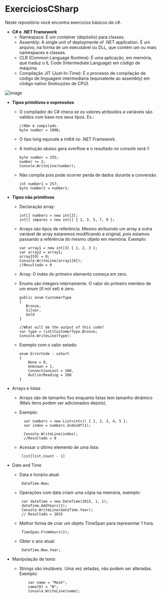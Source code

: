 # ExerciciosCSharp
 
Neste repositório você encontra exercicios básicos de c#.

- **C# e .NET Framework**
  - Namespace: É um container (depósito) para classes.
  - Assembly: A single unit of deploymente of .NET application. É um arquivo, na forma de um executável ou DLL, que contém um ou mais namespaces e classes. 
  - CLR (Common Language Runtime): É uma aplicação, em memória, que traduz o IL Code (Intermediate Language) em código de máquina.
  - Compilação JIT (Just-In-Time): É o processo de compilação de código de linguagem intermediaria (equivalente ao assembly) em código nativo (Instruções de CPU).

![image](https://user-images.githubusercontent.com/100882291/196008592-d7dd499c-36ea-466c-a1fc-6a555291aa8a.png)

- **Tipos primitivos e expressões**
  - O compilador do C# checa se os valores atribuídos a variáveis são validos com base nos seus tipos. Ex.:  
  
        //Não é compilado.
        byte number = 1000;
       
  - O tipo long equivale a int64 no .NET Framework.
  - A instrução abaixo gera overflow e o resultado no console será 1:
  
        byte number = 255; 
        number += 2; 
        Console.WriteLine(number);
        
  - Não compila pois pode ocorrer perda de dados durante a conversão.
  
        int number1 = 257; 
        byte number2 = number1; 
        
- **Tipos não primitivos**
  - Declaração array:
        
        int[] numbers = new int[3];
        int[] impares = new int[] { 1, 3, 5, 7, 9 };
        
  - Arrays são tipos de referência. Mesmo atribuindo um array a outra variável de array estaremos modificando a original, pois estamos passando a referência do mesmo objeto em memória. Exemplo:
  
        var array1 = new int[3] { 1, 2, 3 };
        var array2 = array1;
        array2[0] = 0;
        Console.WriteLine(array1[0]);
        //Resultado = 0
        
  - Array: O index do primeiro elemento começa em zero.
  - Enums são integers internamente. O valor do primeiro membro de um enum (if not set) é zero.
  
        public enum CustomerType
        {
           Bronze,
           Silver,
           Gold
        }

        //What will be the output of this code?
        var type = (int)CustomerType.Bronze;
        Console.WriteLine(type):   
        
   - Exemplo com o valor setado:
   
         enum ErrorCode : ushort
         {
             None = 0,
             Unknown = 1,
             ConnectionLost = 100,
             OutlierReading = 200
         }

- Arrays e listas
  - Arrays são de tamanho fixo enquanto listas tem tamanho dinâmico (Mais itens podem ser adicionados depois).
  - Exemplo:   
  
          var numbers = new List<int>() { 1, 2, 3, 4, 5 };
          var index = numbers.IndexOf(1);

          Console.WriteLine(index);
          //Resultado = 0
          
   - Acessar o último elemento de uma lista:
            
          list[list.Count - 1]
 
 - Date and Time
   - Data e horário atual:
   
          DateTime.Now; 
   - Operações com data criam uma cópia na memória, exemplo:
   
          var dateTime = new DateTime(2015, 1, 1);
          dateTime.AddYears(1);
          Console.WriteLine(dateTime.Year);
          // Resultado = 2015
          
   - Melhor forma de criar um objeto TimeSpan para representar 1 hora.
   
          TimeSpan.FromHours(1);
      
   - Obter o ano atual:
   
          DateTime.Now.Year;
- Manipulação de texto
  - Strings são imutáveis. Uma vez setadas, não podem ser alteradas. Exemplo:

            var name = "Mosh";
            name[0] = "N";
            Console.WriteLine(name);
